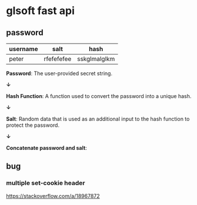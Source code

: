 # glsoft fast api

## password

| username   | salt | hash |
| ----------- | ----------- | ----  |
| peter      | rfefefefee       | sskglmalglkm |

**Password**: The user-provided secret string.

**↓**

**Hash Function**: A function used to convert the password into a unique hash.

**↓**

**Salt**: Random data that is used as an additional input to the hash function to protect the password.


**↓**

**Concatenate password and salt**:

## bug

### multiple set-cookie header

<https://stackoverflow.com/a/18967872>
